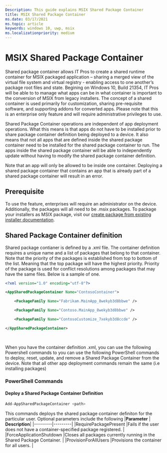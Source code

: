 ```yaml
---
Description: This guide explains MSIX Shared Package Container
title: MSIX Shared Package Container
ms.date: 03/17/2021
ms.topic: article
keywords: windows 10, uwp, msix
ms.localizationpriority: medium
---
```


# MSIX Shared Package Container 
Shared package container allows IT Pros to create a shared runtime container for MSIX packaged application – sharing a merged view of the virtual file system and virtual registry - enabling access to one another’s package root files and state. Begining on Windows 10, Build 21354,  IT Pros will be able to to manage what apps can be in what container is important to the conversion of MSIX from legacy installers. The concept of a shared container is used primarily for customization, sharing pre-requisite software, and supporting addons for converted apps. Please note that this is an enterprise only feature and will require administrative privileges to use.  

Shared Package Container operations are independent of app deployment operations. What this means is that apps do not have to be installed prior to share package container definition being deployed to a device. It also means that not all apps that are defined inside the shared package container need to be installed for the shared package container to run. The apps inside the shared package container will be able to independently update without having to modify the shared package container definition.  

Note that an app will only be allowed to be inside one container. Deploying a shared package container that contains an app that is already part of a shared package container will result in an error.  

## Prerequisite  
To use the feature, enterprises will require an administrator on the device. Additionally, the packages will all need to be .msix packages. To package your installers as MSIX package, visit our [create package from existing installer documentation](https://docs.microsoft.com/en-us/windows/msix/packaging-tool/create-an-msix-overview).  

## Shared Package Container definition
Shared package contianer is defined by a .xml file.  The container definition requires a unique name and a list of packages that belong to that container. Note that the priority of the packages is established from top to bottom of the list. Meaning that the top package will have the highest priority. Priority of the package is used for conflict resolutions among packages that may have the same files. Below is a sample of one.  

```xml
<?xml version="1.0" encoding="utf-8"?> 

<AppSharedPackageContainer Name="ContosoContainer"> 

    <PackageFamily Name="Fabrikam.MainApp_8wekyb3d8bbwe" /> 

    <PackageFamily Name="Contoso.MainApp_8wekyb3d8bbwe" /> 

    <PackageFamily Name="ContosoCustomize_7xekyb3d8ccde" /> 

</AppSharedPackageContainer> 
  
    
```
When you have the container definition .xml, you can use the following Powershell commands to  you can use the following PowerShell commands to deploy, reset, update, and remove a Shared Package Container from the device. Note that all other app deployment commands remain the same (i.e installing packages)

### PowerShell Commands 

#### Deploy a Shared Package Container Definition 
```powershell
Add-AppSharedPackageContainer <path> 
``` 
This commands deploys the shared package container definiton for the particular user. Optional parameters include the following 
|**Parameter** |	**Description**|
|---------|---------|
|RequirePackagePresent |Fails if the user does not have a container-specified package registered. |
|ForceApplicationShutdown |Closes all packages currently running in the Shared Package Container. |
|ProvisionForAllUsers  |Provisions the container for all users. |
